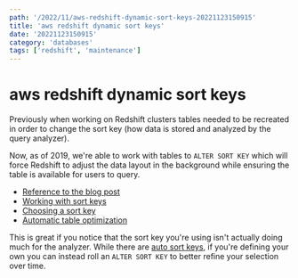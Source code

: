 ```yaml
---
path: '/2022/11/aws-redshift-dynamic-sort-keys-20221123150915'
title: 'aws redshift dynamic sort keys'
date: '20221123150915'
category: 'databases'
tags: ['redshift', 'maintenance']
---
```


# aws redshift dynamic sort keys
Previously when working on Redshift clusters tables needed to be recreated
in order to change the sort key (how data is stored and analyzed by the query analyzer).

Now, as of 2019, we're able to work with tables to `ALTER SORT KEY` which will
force Redshift to adjust the data layout in the background while ensuring
the table is available for users to query.

* [Reference to the blog post](https://aws.amazon.com/about-aws/whats-new/2019/11/amazon-redshift-supports-changing-table-sort-keys-dynamically/)
* [Working with sort keys](https://docs.aws.amazon.com/redshift/latest/dg/t_Sorting_data.html)
* [Choosing a sort key](https://docs.aws.amazon.com/redshift/latest/dg/c_best-practices-sort-key.html)
* [Automatic table optimization](https://docs.aws.amazon.com/redshift/latest/dg/t_Creating_tables.html)

This is great if you notice that the sort key you're using isn't actually doing
much for the analyzer. While there are [auto sort keys](https://docs.aws.amazon.com/redshift/latest/dg/t_Creating_tables.html#ato-enabling),
if you're defining your own you can instead roll an `ALTER SORT KEY` to better refine your selection over time.

